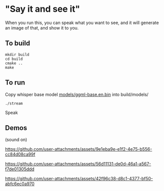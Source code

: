 # "Say it and see it"

When you run this, you can speak what you want to see, and it will generate an image of that, and show it to you.


## To build
```
mkdir build
cd build
cmake ..
make
```

## To run
Copy whisper base model [models/ggml-base.en.bin](https://huggingface.co/ggerganov/whisper.cpp/blob/main/ggml-base.bin) into build/models/
```
./stream
```
Speak

## Demos
(sound on)

https://github.com/user-attachments/assets/9e1eba9e-e1f2-4e75-b556-cc84d08ca99f


https://github.com/user-attachments/assets/56d11131-de0d-46a1-a567-f7de01305ddd


https://github.com/user-attachments/assets/42f96c38-d8c1-4377-bf50-abfc6ec0a970


